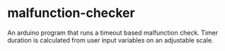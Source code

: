 # malfunction-checker
An arduino program that runs a timeout based malfunction check. Timer duration is calculated from user input variables on an adjustable scale.
